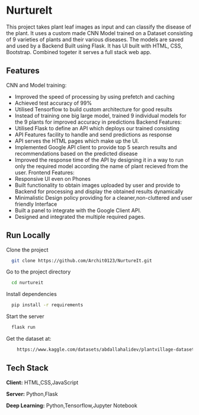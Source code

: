 
# NurtureIt

This project takes plant leaf images as input and can classify the disease of the plant.
It uses a custom made CNN Model trained on a Dataset consisting of 9 varieties of plants and their various diseases. The models are saved and used by a Backend Built using Flask. It has UI built with HTML, CSS, Bootstrap. Combined togeter it serves a full stack web app.
 


## Features

CNN and Model training:
 - Improved the speed of processing by using prefetch and caching 
 - Achieved test accuracy of 99%
 - Utilised Tensorflow to build custom architecture for good results
 - Instead of training one big large model, trained 9 individual models for the 9      plants for improved accuracy in predictions
Backend Features:
 - Utilised Flask to define an API which deploys our trained consisting
 - API Features facility to handle and send predictions as response 
 - API serves the HTML pages which make up the UI.
 - Implemented Google API client to provide top 5 search results and recommendations
   based on the predicted disease
 - Improved the response time of the API by designing it in a way to run only the required model according the name of plant recieved from the user.
 Frontend Features:
 - Responsive UI even on Phones
 - Built functionality to obtain images uploaded by user and provide to Backend for processing and display the obtained results dynamically
 - Minimalistic Design policy providing for a cleaner,non-cluttered and  user friendly Interface
 - Built a panel to integrate with the Google Client API.
 - Designed and integrated the multiple required pages.


## Run Locally

Clone the project

```bash
  git clone https://github.com/Archit0123/NurtureIt.git
```

Go to the project directory

```bash
  cd nurtureit
```

Install dependencies

```bash
  pip install -r requirements
```

Start the server

```bash
  flask run
```

Get the dataset at:

```bash
    https://www.kaggle.com/datasets/abdallahalidev/plantvillage-dataset
```
## Tech Stack

**Client:** HTML,CSS,JavaScript

**Server:** Python,Flask

**Deep Learning:** Python,Tensorflow,Jupyter Notebook

